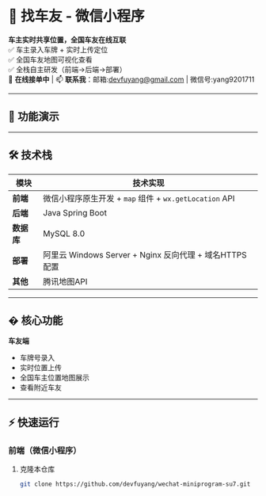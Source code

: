 # 🚗 找车友 - 微信小程序

**车主实时共享位置，全国车友在线互联**  
✅ 车主录入车牌 + 实时上传定位  
✅ 全国车友地图可视化查看  
✅ 全栈自主研发（前端→后端→部署）  
🔧 **在线接单中** | 📫 **联系我**：邮箱:devfuyang@gmail.com | 微信号:yang9201711

---

## 🌟 功能演示

---

## 🛠️ 技术栈
| 模块         | 技术实现                                                                                     |
|--------------|-------------------------------------------------------------------------------------------|
| **前端**     | 微信小程序原生开发 + `map` 组件 + `wx.getLocation` API                                      |
| **后端**     | Java Spring Boot                                                                           |
| **数据库**   | MySQL 8.0                                                                                  |
| **部署**     | 阿里云 Windows Server + Nginx 反向代理 + 域名HTTPS配置                                      |
| **其他**     | 腾讯地图API                                                                                 |

---

## � 核心功能
  **车友端**
   - 车牌号录入 
   - 实时位置上传
   - 全国车主位置地图展示  
   - 查看附近车友
---

## ⚡ 快速运行
### 前端（微信小程序）
1. 克隆本仓库  
   ```bash
   git clone https://github.com/devfuyang/wechat-miniprogram-su7.git
